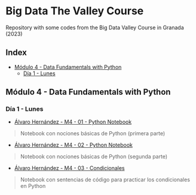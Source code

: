 # Big Data The Valley Course
Repository with some codes from the Big Data Valley Course in Granada (2023)

## Index
- [Módulo 4 - Data Fundamentals with Python](https://github.com/alvaroHdZ95/big_data_the_valley_course/edit/main/README.md#m%C3%B3dulo-4---data-fundamentals-with-python)
  - [Día 1 - Lunes](https://github.com/alvaroHdZ95/big_data_the_valley_course/tree/main#d%C3%ADa-1---lunes) 

## Módulo 4 - Data Fundamentals with Python

### Día 1 - Lunes

- [Álvaro Hernández - M4 - 01 - Python Notebook](https://github.com/alvaroHdZ95/big_data_the_valley_course/blob/main/Dia%201/%C3%81lvaro%20Hern%C3%A1ndez%20-%20M4%20-%2001%20-%20Python%20Notebook.ipynb)
> Notebook con nociones básicas de Python (primera parte)
- [Álvaro Hernández - M4 - 02 - Python Notebook](https://github.com/alvaroHdZ95/big_data_the_valley_course/blob/main/Dia%201/%C3%81lvaro%20Hern%C3%A1ndez%20-%20M4%20-%2002%20-%20Python%20Notebook.ipynb)
> Notebook con nociones básicas de Python (segunda parte)
- [Álvaro Hernández - M4 - 03 - Condicionales](https://github.com/alvaroHdZ95/big_data_the_valley_course/blob/main/Dia%201/%C3%81lvaro%20Hern%C3%A1ndez%20-%20M4%20-%2003%20-%20Condicionales.ipynb)
> Notebook con sentencias de código para practicar los condicionales en Python
